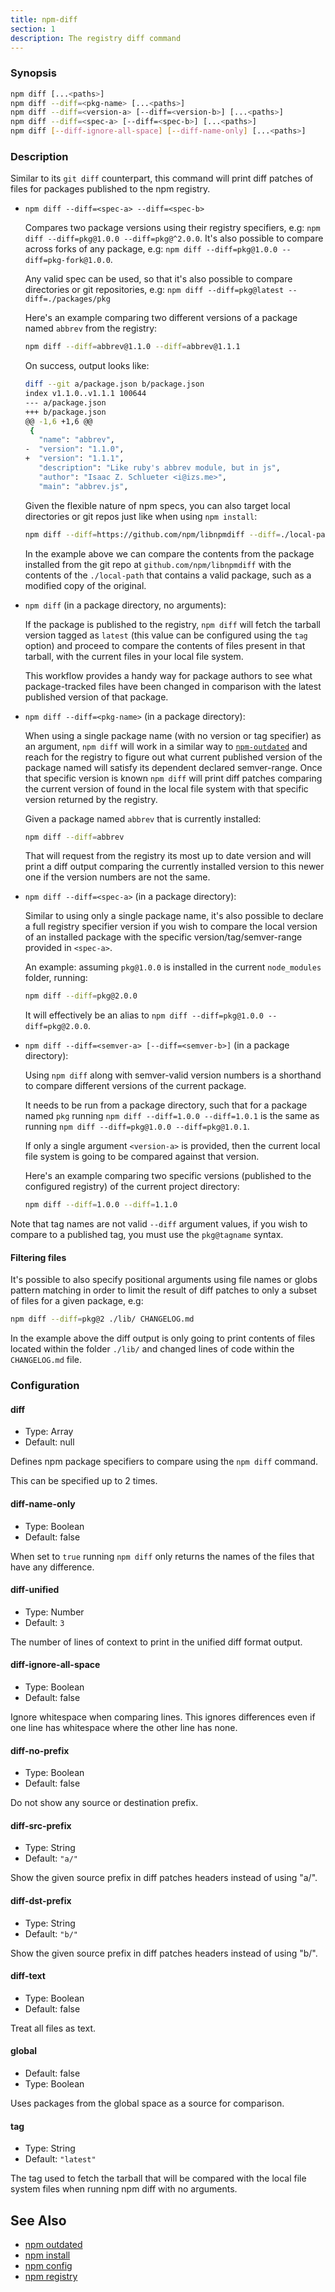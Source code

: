 ```yaml
---
title: npm-diff
section: 1
description: The registry diff command
---
```


### Synopsis

```bash
npm diff [...<paths>]
npm diff --diff=<pkg-name> [...<paths>]
npm diff --diff=<version-a> [--diff=<version-b>] [...<paths>]
npm diff --diff=<spec-a> [--diff=<spec-b>] [...<paths>]
npm diff [--diff-ignore-all-space] [--diff-name-only] [...<paths>]
```

### Description

Similar to its `git diff` counterpart, this command will print diff patches
of files for packages published to the npm registry.

- `npm diff --diff=<spec-a> --diff=<spec-b>`

  Compares two package versions using their registry specifiers, e.g:
  `npm diff --diff=pkg@1.0.0 --diff=pkg@^2.0.0`. It's also possible to
  compare across forks of any package,
  e.g: `npm diff --diff=pkg@1.0.0 --diff=pkg-fork@1.0.0`.

  Any valid spec can be used, so that it's also possible to compare
  directories or git repositories,
  e.g: `npm diff --diff=pkg@latest --diff=./packages/pkg`

  Here's an example comparing two different versions of a package named
  `abbrev` from the registry:

  ```bash
  npm diff --diff=abbrev@1.1.0 --diff=abbrev@1.1.1
  ```

  On success, output looks like:

  ```bash
  diff --git a/package.json b/package.json
  index v1.1.0..v1.1.1 100644
  --- a/package.json
  +++ b/package.json
  @@ -1,6 +1,6 @@
   {
     "name": "abbrev",
  -  "version": "1.1.0",
  +  "version": "1.1.1",
     "description": "Like ruby's abbrev module, but in js",
     "author": "Isaac Z. Schlueter <i@izs.me>",
     "main": "abbrev.js",
  ```

  Given the flexible nature of npm specs, you can also target local
  directories or git repos just like when using `npm install`:

  ```bash
  npm diff --diff=https://github.com/npm/libnpmdiff --diff=./local-path
  ```

  In the example above we can compare the contents from the package installed
  from the git repo at `github.com/npm/libnpmdiff` with the contents of the
  `./local-path` that contains a valid package, such as a modified copy of
  the original.

- `npm diff` (in a package directory, no arguments):

  If the package is published to the registry, `npm diff` will fetch the
  tarball version tagged as `latest` (this value can be configured using the
  `tag` option) and proceed to compare the contents of files present in that
  tarball, with the current files in your local file system.

  This workflow provides a handy way for package authors to see what
  package-tracked files have been changed in comparison with the latest
  published version of that package.

- `npm diff --diff=<pkg-name>` (in a package directory):

  When using a single package name (with no version or tag specifier) as an
  argument, `npm diff` will work in a similar way to
  [`npm-outdated`](npm-outdated) and reach for the registry to figure out
  what current published version of the package named <pkg-name> will satisfy
  its dependent declared semver-range. Once that specific version is known
  `npm diff` will print diff patches comparing the current version of
  <pkg-name> found in the local file system with that specific version
  returned by the registry.

  Given a package named `abbrev` that is currently installed:

  ```bash
  npm diff --diff=abbrev
  ```

  That will request from the registry its most up to date version and
  will print a diff output comparing the currently installed version to this
  newer one if the version numbers are not the same.

- `npm diff --diff=<spec-a>` (in a package directory):

  Similar to using only a single package name, it's also possible to declare
  a full registry specifier version if you wish to compare the local version
  of an installed package with the specific version/tag/semver-range provided
  in `<spec-a>`.

  An example: assuming `pkg@1.0.0` is installed in the current `node_modules`
  folder, running:

  ```bash
  npm diff --diff=pkg@2.0.0
  ```

  It will effectively be an alias to
  `npm diff --diff=pkg@1.0.0 --diff=pkg@2.0.0`.

- `npm diff --diff=<semver-a> [--diff=<semver-b>]` (in a package directory):

  Using `npm diff` along with semver-valid version numbers is a shorthand
  to compare different versions of the current package.

  It needs to be run from a package directory, such that for a package named
  `pkg` running `npm diff --diff=1.0.0 --diff=1.0.1` is the same as running
  `npm diff --diff=pkg@1.0.0 --diff=pkg@1.0.1`.

  If only a single argument `<version-a>` is provided, then the current local
  file system is going to be compared against that version.

  Here's an example comparing two specific versions (published to the
  configured registry) of the current project directory:

  ```bash
  npm diff --diff=1.0.0 --diff=1.1.0
  ```

Note that tag names are not valid `--diff` argument values, if you wish to
compare to a published tag, you must use the `pkg@tagname` syntax.

#### Filtering files

It's possible to also specify positional arguments using file names or globs
pattern matching in order to limit the result of diff patches to only a subset
of files for a given package, e.g:

```bash
npm diff --diff=pkg@2 ./lib/ CHANGELOG.md
```

In the example above the diff output is only going to print contents of files
located within the folder `./lib/` and changed lines of code within the
`CHANGELOG.md` file.

### Configuration

#### diff

- Type: Array<String>
- Default: null

Defines npm package specifiers to compare using the `npm diff` command.

This can be specified up to 2 times.

#### diff-name-only

- Type: Boolean
- Default: false

When set to `true` running `npm diff` only returns the names of the files that
have any difference.

#### diff-unified

- Type: Number
- Default: `3`

The number of lines of context to print in the unified diff format output.

#### diff-ignore-all-space

- Type: Boolean
- Default: false

Ignore whitespace when comparing lines. This ignores differences even if one
line has whitespace where the other line has none.

#### diff-no-prefix

- Type: Boolean
- Default: false

Do not show any source or destination prefix.

#### diff-src-prefix

- Type: String
- Default: `"a/"`

Show the given source prefix in diff patches headers instead of using "a/".

#### diff-dst-prefix

- Type: String
- Default: `"b/"`

Show the given source prefix in diff patches headers instead of using "b/".

#### diff-text

- Type: Boolean
- Default: false

Treat all files as text.

#### global

- Default: false
- Type: Boolean

Uses packages from the global space as a source for comparison.

#### tag

- Type: String
- Default: `"latest"`

The tag used to fetch the tarball that will be compared with the local file
system files when running npm diff with no arguments.

## See Also

- [npm outdated](/commands/npm-outdated)
- [npm install](/commands/npm-install)
- [npm config](/commands/npm-config)
- [npm registry](/using-npm/registry)

